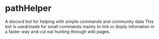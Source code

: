 # pathHelper
A discord bot for helping with simple commands and community data
This bot is used/made for small commands mainly to link or disply infomation in a faster way and cut out hunting through wiki pages.

